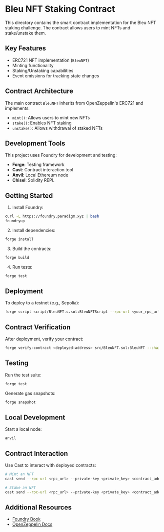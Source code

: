 # Bleu NFT Staking Contract

This directory contains the smart contract implementation for the Bleu NFT staking challenge. The contract allows users to mint NFTs and stake/unstake them.

## Key Features

- ERC721 NFT implementation (`BleuNFT`)
- Minting functionality
- Staking/Unstaking capabilities
- Event emissions for tracking state changes

## Contract Architecture

The main contract `BleuNFT` inherits from OpenZeppelin's ERC721 and implements:

- `mint()`: Allows users to mint new NFTs
- `stake()`: Enables NFT staking
- `unstake()`: Allows withdrawal of staked NFTs

## Development Tools

This project uses Foundry for development and testing:

- **Forge**: Testing framework
- **Cast**: Contract interaction tool
- **Anvil**: Local Ethereum node
- **Chisel**: Solidity REPL

## Getting Started

1. Install Foundry:

```bash
curl -L https://foundry.paradigm.xyz | bash
foundryup
```

2. Install dependencies:

```bash
forge install
```

3. Build the contracts:

```bash
forge build
```

4. Run tests:

```bash
forge test
```

## Deployment

To deploy to a testnet (e.g., Sepolia):

```bash
forge script script/BleuNFT.s.sol:BleuNFTScript --rpc-url <your_rpc_url> --private-key <your_private_key>
```

## Contract Verification

After deployment, verify your contract:

```bash
forge verify-contract <deployed-address> src/BleuNFT.sol:BleuNFT --chain sepolia
```

## Testing

Run the test suite:

```bash
forge test
```

Generate gas snapshots:

```bash
forge snapshot
```

## Local Development

Start a local node:

```bash
anvil
```

## Contract Interaction

Use Cast to interact with deployed contracts:

```bash
# Mint an NFT
cast send --rpc-url <rpc_url> --private-key <private_key> <contract_address> "mint()"

# Stake an NFT
cast send --rpc-url <rpc_url> --private-key <private_key> <contract_address> "stake(uint256)" <token_id>
```

## Additional Resources

- [Foundry Book](https://book.getfoundry.sh/)
- [OpenZeppelin Docs](https://docs.openzeppelin.com/)
